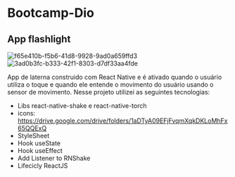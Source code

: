 # Bootcamp-Dio 
## App flashlight

![f65e410b-f5b6-41d8-9928-9ad0a659ffd3](https://user-images.githubusercontent.com/49570180/168940275-1ec760a4-4c70-424c-acf0-8b21d61c4242.jpg)
![3ad0b3fc-b333-42f1-8303-d7df33aa4fde](https://user-images.githubusercontent.com/49570180/168940407-8546327b-9c05-42d7-8496-f7050c4760e8.jpg)

App de laterna construido com React Native e é ativado quando o usuário utiliza o toque e quando ele entende o movimento do usuário usando o sensor de movimento. 
Nesse projeto utilizei as seguintes tecnologias:

- Libs react-native-shake e react-native-torch
- icons: https://drive.google.com/drive/folders/1aDTyA09EFjFvqmXqkDKLoMhFx65QQExQ
- StyleSheet
- Hook useState
- Hook useEffect
- Add Listener to RNShake
- Lifecicly ReactJS

